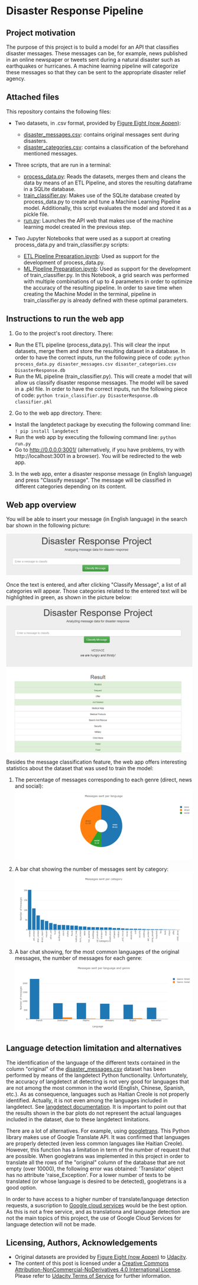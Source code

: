 # Disaster Response Pipeline
## Project motivation
The purpose of this project is to build a model for an API that classifies disaster messages. These messages can be, for example, news published in an online newspaper or tweets sent during a natural disaster such as earthquakes or hurricanes. A machine learning pipeline will categorize these messages so that they can be sent to the appropriate disaster relief agency.

## Attached files
This repository contains the following files:
* Two datasets, in .csv format, provided by [Figure Eight (now Appen)](https://appen.com/figure-eight-is-now-appen/):
  * [disaster_messages.csv](disaster_messages.csv): contains original messages sent during disasters. 
  * [disaster_categories.csv](disaster_categories.csv): contains a classification of the beforehand mentioned messages.
  
* Three scripts, that are run in a terminal:
  * [process_data.py](https://github.com/Luis-Conti/Udacity-Data-Scientist/blob/main/Disaster-Response-Pipeline/process_data.py): Reads the datasets, merges them and cleans the data  by means of an ETL Pipeline, and stores the resulting dataframe in a SQLite database.
  * [train_classifier.py](https://github.com/Luis-Conti/Udacity-Data-Scientist/blob/main/Disaster-Response-Pipeline/train_classifier.py): Makes use of the SQLite database created by process_data.py to create and tune a Machine Learning Pipeline model. Additionally, this script evaluates the model and stored it as a pickle file.  
  * [run.py](https://github.com/Luis-Conti/Udacity-Data-Scientist/blob/main/Disaster-Response-Pipeline/run.py): Launches the API web that makes use of the machine learning model created in the previous step.
  
* Two Jupyter Notebooks that were used as a support at creating process_data.py and train_classifier.py scripts:
  * [ETL Pipeline Preparation.ipynb](https://github.com/Luis-Conti/Udacity-Data-Scientist/blob/main/Disaster-Response-Pipeline/ETL%20Pipeline%20Preparation.ipynb): Used as support for the development of process_data.py.
  * [ML Pipeline Preparation.ipynb](https://github.com/Luis-Conti/Udacity-Data-Scientist/blob/main/Disaster-Response-Pipeline/ML%20Pipeline%20Preparation.ipynb): Used as support for the development of train_classifier.py. In this Notebook, a grid search was performed with multiple combinations of up to 4 parameters in order to optimize the accuracy of the resulting pipeline. In order to save time when creating the Machine Model in the terminal, pipeline in train_classifier.py is already defined with these optimal parameters.
  
## Instructions to run the web app
1. Go to the project's root directory. There:
 * Run the ETL pipeline (process_data.py). This will clear the input datasets, merge them and store the resulting dataset in a database. In order to have the correct inputs, run the following piece of code: `python process_data.py disaster_messages.csv disaster_categories.csv DisasterResponse.db`
 * Run the ML pipeline (train_classifier.py). This will create a model that will allow us classify disaster response messages. The model will be saved in a .pkl file. In order to have the correct inputs, run the following piece of code: `python train_classifier.py DisasterResponse.db classifier.pkl`
2. Go to the web app directory. There:
 * Install the langdetect package by executing the following command line: `! pip install langdetect`
 * Run the web app by executing the following command line: `python run.py`
 * Go to http://0.0.0.0:3001/ (alternatively, if you have problems, try with http://localhost:3001 in a browser). You will be redirected to the web app.
3. In the web app, enter a disaster response message (in English language) and press "Classify message". The message will be classified in different categories depending on its content.

## Web app overview
You will be able to insert your message (in English language) in the search bar shown in the following picture:

![alt text](https://github.com/Luis-Conti/Udacity-Data-Scientist/blob/main/Disaster-Response-Pipeline/Screenshots/Web%20App%20search%20bar.PNG)

Once the text is entered, and after clicking "Classify Message", a list of all categories will appear. Those categories related to the entered text will be highlighted in green, as shown in the picture below:

![alt text](https://github.com/Luis-Conti/Udacity-Data-Scientist/blob/main/Disaster-Response-Pipeline/Screenshots/Web%20App%20pic%201.PNG)

Besides the message classification feature, the web app offers interesting statistics about the dataset that was used to train the model:
1. The percentage of messages corresponding to each genre (direct, news and social):
![alt text](https://github.com/Luis-Conti/Udacity-Data-Scientist/blob/main/Disaster-Response-Pipeline/Screenshots/Web%20App%20pic%202.png)


2. A bar chat showing the number of messages sent by category:
![alt text](https://github.com/Luis-Conti/Udacity-Data-Scientist/blob/main/Disaster-Response-Pipeline/Screenshots/Web%20App%20pic%203.PNG)

3. A bar chat showing, for the most common languages of the original messages, the number of messages for each genre:
![alt text](https://github.com/Luis-Conti/Udacity-Data-Scientist/blob/main/Disaster-Response-Pipeline/Screenshots/Web%20App%20pic%204.png)


## Language detection limitation and alternatives

The identification of the language of the different texts contained in the column "original" of the [disaster_messages.csv](disaster_messages.csv) dataset has been performed by means of the langdetect Python functionality.
Unfortunately, the accuracy of langdetect at detecting is not very good for languages that are not among the most common in the world (English, Chinese, Spanish, etc.). As as 
consequence, languages such as Haitian Creole is not properly identified. Actually, it is not even among the languages included in langdetect. See [langdetect documentation](https://pypi.org/project/langdetect/). It is important to point out that the results shown in the bar plots do not represent the actual languages included in the dataset, due to these langdetect limitations.

There are a lot of alternatives. For example, using [googletrans](https://pypi.org/project/googletrans/). This Python library makes use of Google Translate API. It was confirmed that languages are properly detected (even less common languages like Haitian Creole). However, this function has a limitation in term of the number of request that are possible. When googletrans was implemented in this project in order to translate all the rows of the "original" column of the database that are not empty (over 10000), the following error was obtained: 'Translator' object has no attribute 'raise_Exception'. For a lower number of texts to be translated (or whose language is desired to be detected), googletrans is a good option.

In order to have access to a higher number of translate/language detection requests, a suscription to [Google cloud services](https://cloud.google.com/translate/docs/reference/libraries/v3/python) would be the best option. As this is not a free service, and as translationa and language detection are not the main topics of this project, the use of Google Cloud Services for language detection will not be made.



## Licensing, Authors, Acknowledgements
* Original datasets are provided by [Figure Eight (now Appen)](https://appen.com/figure-eight-is-now-appen/) to [Udacity](https://www.udacity.com).
* The content of this post is licensed under a [Creative Commons Attribution-NonCommercial-NoDerivatives 4.0 International License](https://creativecommons.org/licenses/by-nc-nd/4.0/). Please refer to [Udacity Terms of Service](https://www.udacity.com/legal) for further information.


